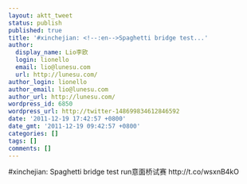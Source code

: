 ```yaml
---
layout: aktt_tweet
status: publish
published: true
title: '#xinchejian: <!--:en-->Spaghetti bridge test...'
author:
  display_name: Lio李欧
  login: lionello
  email: lio@lunesu.com
  url: http://lunesu.com/
author_login: lionello
author_email: lio@lunesu.com
author_url: http://lunesu.com/
wordpress_id: 6850
wordpress_url: http://twitter-148699834612846592
date: '2011-12-19 17:42:57 +0800'
date_gmt: '2011-12-19 09:42:57 +0800'
categories: []
tags: []
comments: []
---
```

<p>#xinchejian: <!--:en-->Spaghetti bridge test run<!--:--><!--:zh-->意面桥试赛<!--:--> http://t.co/wsxnB4kO</p>

